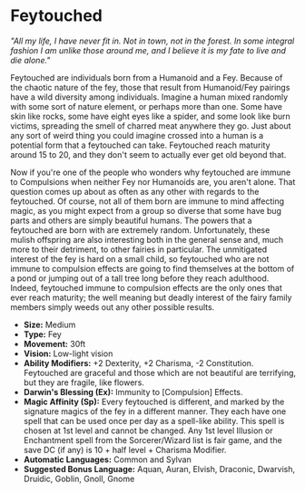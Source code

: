 # Feytouched
_"All my life, I have never fit in. Not in town, not in the forest. In some integral fashion I am unlike those around me, and I believe it is my fate to live and die alone."_

Feytouched are individuals born from a Humanoid and a Fey. Because of the chaotic nature of the fey, those that result from Humanoid/Fey pairings have a wild diversity among individuals. Imagine a human mixed randomly with some sort of nature element, or perhaps more than one. Some have skin like rocks, some have eight eyes like a spider, and some look like burn victims, spreading the smell of charred meat anywhere they go. Just about any sort of weird thing you could imagine crossed into a human is a potential form that a feytouched can take. Feytouched reach maturity around 15 to 20, and they don't seem to actually ever get old beyond that.

Now if you're one of the people who wonders why feytouched are immune to Compulsions when neither Fey nor Humanoids are, you aren't alone. That question comes up about as often as any other with regards to the feytouched. Of course, not all of them born are immune to mind affecting magic, as you might expect from a group so diverse that some have bug parts and others are simply beautiful humans. The powers that a feytouched are born with are extremely random. Unfortunately, these mulish offspring are also interesting both in the general sense and, much more to their detriment, to other fairies in particular. The unmitigated interest of the fey is hard on a small child, so feytouched who are not immune to compulsion effects are going to find themselves at the bottom of a pond or jumping out of a tall tree long before they reach adulthood. Indeed, feytouched immune to compulsion effects are the only ones that ever reach maturity; the well meaning but deadly interest of the fairy family members simply weeds out any other possible results.

* __Size:__ Medium
* __Type:__ Fey
* __Movement:__ 30ft
* __Vision:__ Low-light vision
* __Ability Modifiers:__ +2 Dexterity, +2 Charisma, -2 Constitution. Feytouched are graceful and those which are not beautiful are terrifying, but they are fragile, like flowers.
* __Darwin's Blessing (Ex):__ Immunity to [Compulsion] Effects.
* __Magic Affinity (Sp):__ Every feytouched is different, and marked by the signature magics of the fey in a different manner. They each have one spell that can be used once per day as a spell-like ability. This spell is chosen at 1st level and cannot be changed. Any 1st level Illusion or Enchantment spell from the Sorcerer/Wizard list is fair game, and the save DC (if any) is 10 + half level + Charisma Modifier.
* __Automatic Languages:__ Common and Sylvan
* __Suggested Bonus Language:__ Aquan, Auran, Elvish, Draconic, Dwarvish, Druidic, Goblin, Gnoll, Gnome
